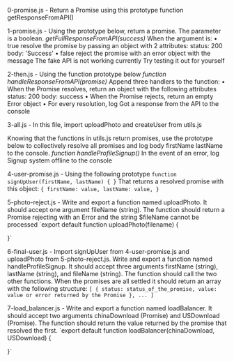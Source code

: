 0-promise.js - Return a Promise using this prototype function getResponseFromAPI()

1-promise.js - Using the prototype below, return a promise. The parameter is a boolean.
    _getFullResponseFromAPI(success)_
When the argument is:
    • true
        resolve the promise by passing an object with 2 attributes:
            status: 200
            body: 'Success'
    • false
        reject the promise with an error object with the message The fake API is not working currently
Try testing it out for yourself

2-then.js - Using the function prototype below
    _function handleResponseFromAPI(promise)_
Append three handlers to the function:
    • When the Promise resolves, return an object with the following attributes
        status: 200
        body: success
    • When the Promise rejects, return an empty Error object
    • For every resolution, log Got a response from the API to the console

3-all.js - In this file, import uploadPhoto and createUser from utils.js

Knowing that the functions in utils.js return promises, use the prototype below to collectively resolve all promises and log body firstName lastName to the console.
    _function handleProfileSignup()_
In the event of an error, log Signup system offline to the console

4-user-promise.js - Using the following prototype
`function signUpUser(firstName, lastName) {
}`
That returns a resolved promise with this object:
`{
firstName: value,
lastName: value,
}`

5-photo-reject.js - Write and export a function named uploadPhoto. It should accept one argument fileName (string).
The function should return a Promise rejecting with an Error and the string $fileName cannot be processed
`export default function uploadPhoto(filename) {

}`

6-final-user.js - Import signUpUser from 4-user-promise.js and uploadPhoto from 5-photo-reject.js.
Write and export a function named handleProfileSignup. It should accept three arguments firstName (string), lastName (string), and fileName (string). The function should call the two other functions. When the promises are all settled it should return an array with the following structure:
`[
{
status: status_of_the_promise,
value: value or error returned by the Promise
},
...
]`

7-load_balancer.js - Write and export a function named loadBalancer. It should accept two arguments chinaDownload (Promise) and USDownload (Promise).
The function should return the value returned by the promise that resolved the first.
`export default function loadBalancer(chinaDownload, USDownload) {

}`


